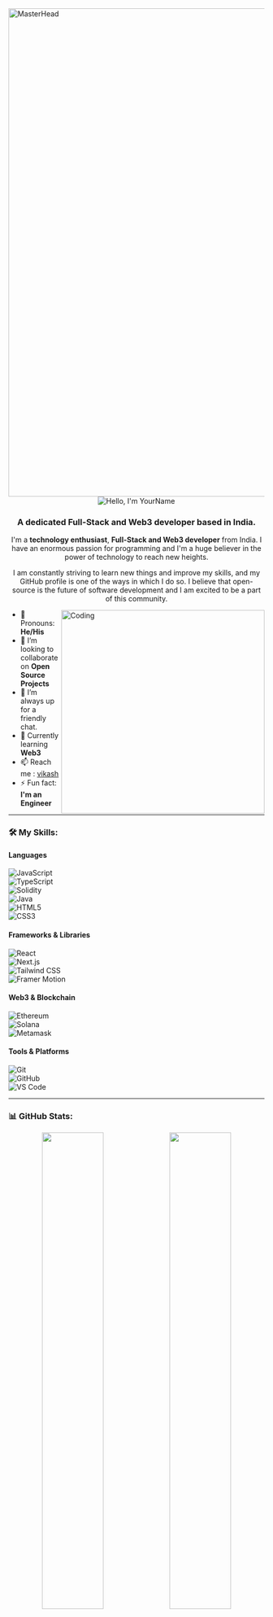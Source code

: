 <a href="https://your-portfolio-link-here">
    <img src="https://github.com/user-attachments/assets/88fdda90-6d4c-42ec-a945-b9782385465e" alt="MasterHead" style="width: 100vw;" />
</a>

<div align="center">
    <img src="https://readme-typing-svg.herokuapp.com?font=Ubuntu&weight=700&size=40&pause=1000&color=E6F7E0&background=4230FF00&center=true&width=500&height=75&lines=Hello%F0%9F%91%8B%2C+I'm+Vikash%F0%9F%99%8B;Nice+to+Meet+you%F0%9F%98%8A" alt="Hello, I'm YourName">
</div>

<h3 align="center">A dedicated Full-Stack and Web3 developer based in India.</h3>

<p align="center">
    I'm a <b>technology enthusiast</b>, <b>Full-Stack and Web3 developer</b> from India. I have an enormous passion for programming and I'm a huge believer in the power of technology to reach new heights. 
</p>

<p align="center">
    I am constantly striving to learn new things and improve my skills, and my GitHub profile is one of the ways in which I do so. I believe that open-source is the future of software development and I am excited to be a part of this community.
</p>

<img src="https://github.com/user-attachments/assets/83b1a90a-d77c-4fe6-b44a-93ff38dd26d4" align="right" alt="Coding" width="400" />

- 💬 Pronouns: **He/His**  
- 🌱 I’m looking to collaborate on **Open Source Projects**  
- 🤝 I’m always up for a friendly chat.  
- 👀 Currently learning **Web3**  
- 📫 Reach me : <a href="mailto:vikashkumar355555@gmail.com">vikash</a>  
- ⚡ Fun fact: **I'm an Engineer**

---

### 🛠️ My Skills:

#### Languages  
![JavaScript](https://img.shields.io/badge/-JavaScript-black?style=flat-square&logo=javascript)  
![TypeScript](https://img.shields.io/badge/-TypeScript-007ACC?style=flat-square&logo=typescript)  
![Solidity](https://img.shields.io/badge/-Solidity-363636?style=flat-square&logo=solidity)  
![Java](https://img.shields.io/badge/-Java-red?style=flat-square&logo=java)  
![HTML5](https://img.shields.io/badge/-HTML5-E34F26?style=flat-square&logo=html5&logoColor=white)  
![CSS3](https://img.shields.io/badge/-CSS3-1572B6?style=flat-square&logo=css3)

#### Frameworks & Libraries  
![React](https://img.shields.io/badge/-React-20232A?style=flat-square&logo=react)  
![Next.js](https://img.shields.io/badge/-Next.js-black?style=flat-square&logo=next.js)  
![Tailwind CSS](https://img.shields.io/badge/-Tailwind_CSS-38B2AC?style=flat-square&logo=tailwind-css&logoColor=white)  
![Framer Motion](https://img.shields.io/badge/-Framer_Motion-black?style=flat-square&logo=framer)

#### Web3 & Blockchain  
![Ethereum](https://img.shields.io/badge/-Ethereum-3C3C3D?style=flat-square&logo=ethereum)  
![Solana](https://img.shields.io/badge/-Solana-9945FF?style=flat-square&logo=solana)  
![Metamask](https://img.shields.io/badge/-Metamask-F6851B?style=flat-square&logo=metamask)

#### Tools & Platforms  
![Git](https://img.shields.io/badge/-Git-F05032?style=flat-square&logo=git&logoColor=white)  
![GitHub](https://img.shields.io/badge/-GitHub-181717?style=flat-square&logo=github)  
![VS Code](https://img.shields.io/badge/-VSCode-007ACC?style=flat-square&logo=visual-studio-code)

---

### 📊 GitHub Stats:

<div align="center">
  <img src="https://github-readme-stats.vercel.app/api?username=vikash721&show_icons=true&theme=tokyonight&count_private=true&hide_border=true" width="49%" />
  <img src="https://github-readme-streak-stats.herokuapp.com?user=vikash721&theme=tokyonight&hide_border=true" width="49%" />
</div>

<div align="center">
  <img src="https://github-readme-stats.vercel.app/api/top-langs/?username=vikash721&layout=compact&theme=tokyonight&hide_border=true" />
</div>

---

### 🔗 Connect with me:

[![Instagram](https://img.shields.io/badge/Instagram-%23E4405F.svg?logo=Instagram&logoColor=white)](https://instagram.com/Vikasharma_16)
[![LinkedIn](https://img.shields.io/badge/LinkedIn-%230077B5.svg?logo=linkedin&logoColor=white)](https://linkedin.com/in/vikashkumar721)
[![X](https://img.shields.io/badge/X-black.svg?logo=X&logoColor=white)](https://x.com/vikash_code)
[![YouTube](https://img.shields.io/badge/YouTube-%23FF0000.svg?logo=YouTube&logoColor=white)](https://youtube.com/@VikashSharma_16)

---

[![](https://visitcount.itsvg.in/api?id=vikash721&icon=0&color=0)](https://visitcount.itsvg.in)

<hr>
